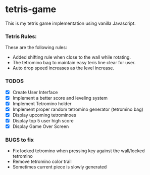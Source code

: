 # tetris-game
This is my tetris game implementation using vanilla Javascript.

### Tetris Rules:
These are the following rules:
- Added shifting rule when close to the wall while rotating.
- The tetromino bag to maintain easy teris line clear for user.
- Auto drop speed increases as the level increase.

### TODOS
- [X] Create User Interface
- [X] Implement a better score and leveling system
- [X] Implement Tetromino holder
- [X] Implement proper random tetromino generator (tetromino bag)
- [X] Display upcoming tetrominoes
- [X] Display top 5 user high score
- [X] Display Game Over Screen

### BUGS to fix
- Fix locked tetromino when pressing key against the wall/locked tetromino
- Remove tetromino color trail
- Sometimes current piece is slowly generated
